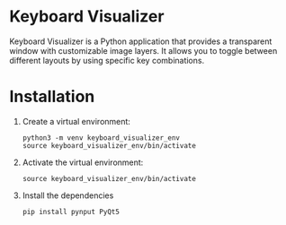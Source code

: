 # Keyboard Visualizer

Keyboard Visualizer is a Python application that provides a transparent window with customizable image layers. It allows you to toggle between different layouts by using specific key combinations.

# Installation


1. Create a virtual environment:
   ```
   python3 -m venv keyboard_visualizer_env
   source keyboard_visualizer_env/bin/activate
   ```
2. Activate the virtual environment: 
    ```
    source keyboard_visualizer_env/bin/activate
    ```
3. Install the dependencies
    ```
    pip install pynput PyQt5
    ```
